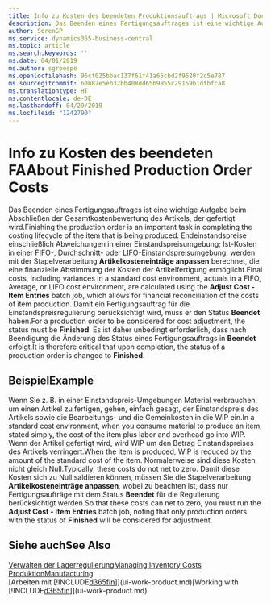 ```yaml
---
title: Info zu Kosten des beendeten Produktionsauftrags | Microsoft Docs
description: Das Beenden eines Fertigungsauftrages ist eine wichtige Aufgabe beim Abschließen der Gesamtkostenbewertung des Artikels, der gefertigt wird. Endeinstandspreise (Abweichungen in einer Einstandspreisumgebung; Ist-Kosten in einer FIFO-, Durchschnitt- oder LIFO-Einstandspreisumgebung) werden mit der Stapelverarbeitung  Kosten anpassen Lagerreg. fakt berechnet.
author: SorenGP
ms.service: dynamics365-business-central
ms.topic: article
ms.search.keywords: ''
ms.date: 04/01/2019
ms.author: sgroespe
ms.openlocfilehash: 96cf025bbac137f61f41a65cbd2f9520f2c5e787
ms.sourcegitcommit: 60b87e5eb32bb408dd65b9855c29159b1dfbfca8
ms.translationtype: HT
ms.contentlocale: de-DE
ms.lasthandoff: 04/29/2019
ms.locfileid: "1242790"
---
```

# <a name="about-finished-production-order-costs"></a><span data-ttu-id="ee16a-104">Info zu Kosten des beendeten FA</span><span class="sxs-lookup"><span data-stu-id="ee16a-104">About Finished Production Order Costs</span></span>
<span data-ttu-id="ee16a-105">Das Beenden eines Fertigungsauftrages ist eine wichtige Aufgabe beim Abschließen der Gesamtkostenbewertung des Artikels, der gefertigt wird.</span><span class="sxs-lookup"><span data-stu-id="ee16a-105">Finishing the production order is an important task in completing the costing lifecycle of the item that is being produced.</span></span> <span data-ttu-id="ee16a-106">Endeinstandspreise einschließlich Abweichungen in einer Einstandspreisumgebung; Ist-Kosten in einer FIFO-, Durchschnitt- oder LIFO-Einstandspreisumgebung, werden mit der Stapelverarbeitung **Artikelkosteneinträge anpassen** berechnet, die eine finanzielle Abstimmung der Kosten der Artikelfertigung ermöglicht.</span><span class="sxs-lookup"><span data-stu-id="ee16a-106">Final costs, including variances in a standard cost environment, actuals in a FIFO, Average, or LIFO cost environment, are calculated using the **Adjust Cost - Item Entries** batch job, which allows for financial reconciliation of the costs of item production.</span></span> <span data-ttu-id="ee16a-107">Damit ein Fertigungsauftrag für die Einstandspreisregulierung berücksichtigt wird, muss er den Status **Beendet** haben.</span><span class="sxs-lookup"><span data-stu-id="ee16a-107">For a production order to be considered for cost adjustment, the status must be **Finished**.</span></span> <span data-ttu-id="ee16a-108">Es ist daher unbedingt erforderlich, dass nach Beendigung die Änderung des Status eines Fertigungsauftrags in **Beendet** erfolgt.</span><span class="sxs-lookup"><span data-stu-id="ee16a-108">It is therefore critical that upon completion, the status of a production order is changed to **Finished**.</span></span>  

## <a name="example"></a><span data-ttu-id="ee16a-109">Beispiel</span><span class="sxs-lookup"><span data-stu-id="ee16a-109">Example</span></span>  
 <span data-ttu-id="ee16a-110">Wenn Sie z. B. in einer Einstandspreis-Umgebungen Material verbrauchen, um einen Artikel zu fertigen, gehen, einfach gesagt, der Einstandspreis des Artikels sowie die Bearbeitungs- und die Gemeinkosten in die WIP ein.</span><span class="sxs-lookup"><span data-stu-id="ee16a-110">In a standard cost environment, when you consume material to produce an item, stated simply, the cost of the item plus labor and overhead go into WIP.</span></span> <span data-ttu-id="ee16a-111">Wenn der Artikel gefertigt wird, wird WIP um den Betrag Einstandspreises des Artikels verringert.</span><span class="sxs-lookup"><span data-stu-id="ee16a-111">When the item is produced, WIP is reduced by the amount of the standard cost of the item.</span></span> <span data-ttu-id="ee16a-112">Normalerweise sind diese Kosten nicht gleich Null.</span><span class="sxs-lookup"><span data-stu-id="ee16a-112">Typically, these costs do not net to zero.</span></span> <span data-ttu-id="ee16a-113">Damit diese Kosten sich zu Null saldieren können, müssen Sie die Stapelverarbeitung **Artikelkosteneinträge anpassen**, wobei zu beachten ist, dass nur Fertigungsaufträge mit dem Status **Beendet** für die Regulierung berücksichtigt werden.</span><span class="sxs-lookup"><span data-stu-id="ee16a-113">So that these costs can net to zero, you must run the **Adjust Cost - Item Entries** batch job, noting that only production orders with the status of **Finished** will be considered for adjustment.</span></span>  

## <a name="see-also"></a><span data-ttu-id="ee16a-114">Siehe auch</span><span class="sxs-lookup"><span data-stu-id="ee16a-114">See Also</span></span>  
[<span data-ttu-id="ee16a-115">Verwalten der Lagerregulierung</span><span class="sxs-lookup"><span data-stu-id="ee16a-115">Managing Inventory Costs</span></span>](finance-manage-inventory-costs.md)  
[<span data-ttu-id="ee16a-116">Produktion</span><span class="sxs-lookup"><span data-stu-id="ee16a-116">Manufacturing</span></span>](production-manage-manufacturing.md)  
<span data-ttu-id="ee16a-117">[Arbeiten mit [!INCLUDE[d365fin](includes/d365fin_md.md)]](ui-work-product.md)</span><span class="sxs-lookup"><span data-stu-id="ee16a-117">[Working with [!INCLUDE[d365fin](includes/d365fin_md.md)]](ui-work-product.md)</span></span>
